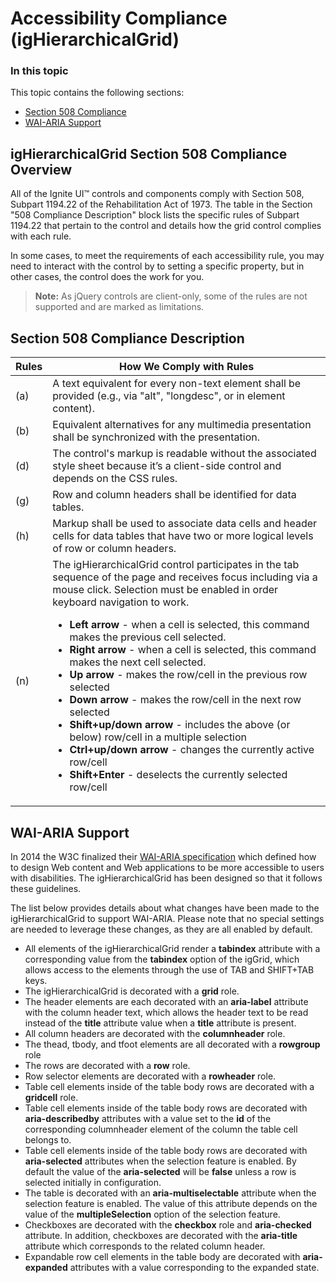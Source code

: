 <!--
|metadata|
{
    "fileName": "ighierarchicalgrid-accessibility-compliance",
    "controlName": "igHierarchicalGrid",
    "tags": ["Grids","Section 508","WAI-ARIA"]
}
|metadata|
-->

# Accessibility Compliance (igHierarchicalGrid)

### In this topic

This topic contains the following sections:

- [Section 508 Compliance](#section-508)
- [WAI-ARIA Support](#wai-aria)

## <a id="section-508"></a>igHierarchicalGrid Section 508 Compliance Overview

All of the Ignite UI™ controls and components comply with Section 508, Subpart 1194.22 of the Rehabilitation Act of 1973. The table in the Section "508 Compliance Description" block lists the specific rules of Subpart 1194.22 that pertain to the control and details how the grid control complies with each rule.

In some cases, to meet the requirements of each accessibility rule, you may need to interact with the control by to setting a specific property, but in other cases, the control does the work for you.

> **Note:** As jQuery controls are client-only, some of the rules are not supported and are marked as limitations.

## Section 508 Compliance Description

Rules | How We Comply with Rules
--------|------------
(a)| A text equivalent for every non-text element shall be provided (e.g., via "alt", "longdesc", or in element content).
(b)| Equivalent alternatives for any multimedia presentation shall be synchronized with the presentation.
(d) | The control's markup is readable without the associated style sheet because it’s a client-side control and depends on the CSS rules.
(g) | Row and column headers shall be identified for data tables.
(h) | Markup shall be used to associate data cells and header cells for data tables that have two or more logical levels of row or column headers.
(n) | The igHierarchicalGrid control participates in the tab sequence of the page and receives focus including via a mouse click. Selection must be enabled in order keyboard navigation to work. <ul><li>**Left arrow** - when a cell is selected, this command makes the previous cell selected.</li><li>**Right arrow** - when a cell is selected, this command makes the next cell selected.</li><li>**Up arrow** - makes the row/cell in the previous row selected</li><li>**Down arrow** - makes the row/cell in the next row selected<li>**Shift+up/down arrow** - includes the above (or below) row/cell in a multiple selection</li><li>**Ctrl+up/down arrow** - changes the currently active row/cell</li><li>**Shift+Enter** - deselects the currently selected row/cell</li></ul>

## <a id="wai-aria"></a> WAI-ARIA Support

In 2014 the W3C finalized their [WAI-ARIA specification](http://www.w3.org/TR/wai-aria/) which defined how to design Web content and Web applications to be more accessible to users with disabilities. The igHierarchicalGrid has been designed so that it follows these guidelines.

The list below provides details about what changes have been made to the igHierarchicalGrid to support WAI-ARIA. Please note that no special settings are  needed to leverage these changes, as they are all enabled by default.

<ul>
<li>All elements of the igHierarchicalGrid render a <b>tabindex</b> attribute with a corresponding value from the <b>tabindex</b> option of the igGrid, which allows access to the elements through the use of TAB and SHIFT+TAB keys.</li>
<li>The igHierarchicalGrid is decorated with a <b>grid</b> role.</li>
<li> The header elements are each decorated with an <b>aria-label</b> attribute with the column header text, which allows the header text to be read instead of the <b>title</b> attribute value when a <b>title</b> attribute is present.</li>
<li> All column headers are decorated with the <b>columnheader</b> role.</li>
<li> The thead, tbody, and tfoot elements are all decorated with a <b>rowgroup</b> role</li>
<li> The rows are decorated with a <b>row</b> role.</li>
<li> Row selector elements are decorated with a <b>rowheader</b> role.</li>
<li> Table cell elements inside of the table body rows are decorated with a <b>gridcell</b> role. </li>
<li> Table cell elements inside of the table body rows are decorated with <b>aria-describedby</b> attributes with a value set to the <b>id</b> of the corresponding columnheader element of the column the table cell belongs to. </li>
<li> Table cell elements inside of the table body rows are decorated with <b>aria-selected</b> attributes when the selection feature is enabled. By default the value of the <b>aria-selected</b> will be <b>false</b> unless a row is selected initially in configuration.</li>
<li> The table is decorated with an <b>aria-multiselectable</b> attribute when the selection feature is enabled. The value of this attribute depends on the value of the <b>multipleSelection</b> option of the selection feature.</li>
<li> Checkboxes are decorated with the <b>checkbox</b> role and <b>aria-checked</b> attribute. In addition, checkboxes are decorated with the <b>aria-title</b> attribute which corresponds to the related column header.</li>
<li> Expandable row cell elements in the table body are decorated with <b>aria-expanded</b> attributes with a value corresponding to the expanded state.</li>
</ul>
